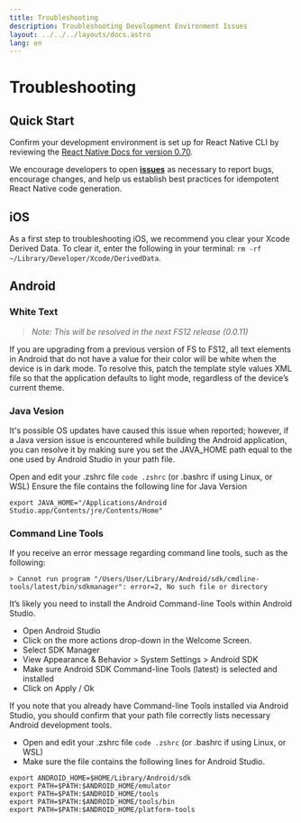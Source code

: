 ```yaml
---
title: Troubleshooting
description: Troubleshooting Development Environment Issues
layout: ../../../layouts/docs.astro
lang: en
---
```

# Troubleshooting
## Quick Start
Confirm your development environment is set up for React Native CLI by reviewing the [React Native Docs for version 0.70](https://reactnative.dev/docs/0.70/environment-setup).

We encourage developers to open [**issues**](https://github.com/brandingbrand/flagship/issues) as necessary to report bugs, encourage changes, and help us establish best practices for idempotent React Native code generation.

## iOS 
As a first step to troubleshooting iOS, we recommend you clear your Xcode Derived Data. To clear it, enter the following in your terminal: `rm -rf ~/Library/Developer/Xcode/DerivedData`.

## Android
### White Text
> *Note: This will be resolved in the next FS12 release (0.0.11)*

If you are upgrading from a previous version of FS to FS12, all text elements in Android that do not have a value for their color will be white when the device is in dark mode. To resolve this, patch the template style values XML file so that the application defaults to light mode, regardless of the device’s current theme.

### Java Vesion
It's possible OS updates have caused this issue when reported; however, if a Java version issue is encountered while building the Android application, you can resolve it by making sure you set the JAVA_HOME path equal to the one used by Android Studio in your path file.

Open and edit your .zshrc file `code .zshrc` (or .bashrc if using Linux, or WSL)
Ensure the file contains the following line for Java Version

```
export JAVA_HOME="/Applications/Android Studio.app/Contents/jre/Contents/Home"
```

### Command Line Tools
If you receive an error message regarding command line tools, such as the following:
```
> Cannot run program "/Users/User/Library/Android/sdk/cmdline-tools/latest/bin/sdkmanager": error=2, No such file or directory
```

It’s likely you need to install the Android Command-line Tools within Android Studio.

- Open Android Studio
- Click on the more actions drop-down in the Welcome Screen.
- Select SDK Manager
- View Appearance & Behavior > System Settings > Android SDK
- Make sure Android SDK Command-line Tools (latest) is selected and installed
- Click on Apply / Ok

If you note that you already have Command-line Tools installed via Android Studio, you should confirm that your path file correctly lists necessary Android development tools.

- Open and edit your .zshrc file `code .zshrc` (or .bashrc if using Linux, or WSL)
- Make sure the file contains the following lines for Android Studio.

```
export ANDROID_HOME=$HOME/Library/Android/sdk
export PATH=$PATH:$ANDROID_HOME/emulator
export PATH=$PATH:$ANDROID_HOME/tools
export PATH=$PATH:$ANDROID_HOME/tools/bin
export PATH=$PATH:$ANDROID_HOME/platform-tools
```
